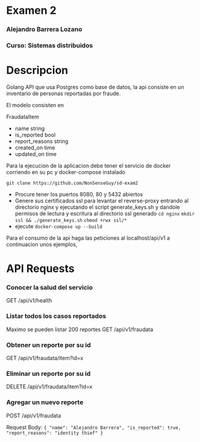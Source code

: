 # Examen 2
### Alejandro Barrera Lozano
### Curso: Sistemas distribuidos

# Descripcion

Golang API que usa Postgres como base de datos, la api consiste en un inventario de personas reportadas por fraude.

El modelo consisten en 

FraudataItem
+ name	string
+ is_reported	bool
+ report_reasons   string
+ created_on	time
+ updated_on	time

Para la ejecucion de la aplicacion debe tener el servicio de docker corriendo en su pc y docker-compose instalado

`git clone https://github.com/NonSenseGuy/sd-exam2 `

+ Procure tener los puertos 8080, 80 y 5432 abiertos
+ Genere sus certificados ssl para levantar el reverse-proxy entrando al directorio nginx y ejecutando el script generate_keys.sh y dandole permisos de lectura y escritura al directorio ssl generado
`cd nginx`
`mkdir ssl && ./generate_keys.sh`
`chmod +rwx ssl/*`
+ ejecute `docker-compose up --build`

Para el consumo de la api haga las peticiones al localhost/api/v1 a continuacion unos ejemplos,

# API Requests

### Conocer la salud del servicio 

GET /api/v1/health

### Listar todos los casos reportados
Maximo se pueden listar 200 reportes
GET /api/v1/fraudata

### Obtener un reporte por su id
GET /api/v1/fraudata/item?id=x

### Eliminar un reporte por su id
DELETE /api/v1/fraudata/item?id=x


### Agregar un nuevo reporte
POST /api/v1/fraudata 

Request Body:
`{
	"name": "Alejandro Barrera",
	"is_reported": true,
	"report_reasons": "identity thief"
}`
